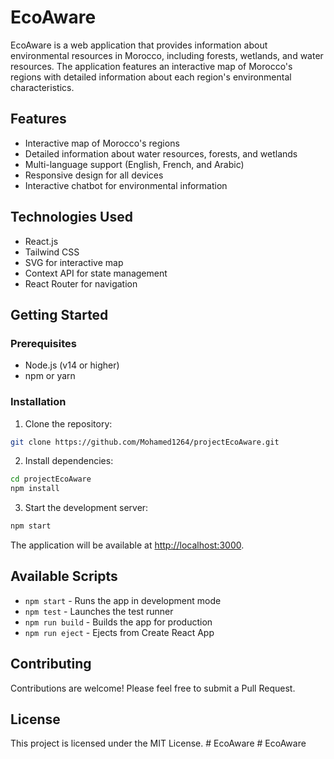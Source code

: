 # EcoAware

EcoAware is a web application that provides information about environmental resources in Morocco, including forests, wetlands, and water resources. The application features an interactive map of Morocco's regions with detailed information about each region's environmental characteristics.

## Features

- Interactive map of Morocco's regions
- Detailed information about water resources, forests, and wetlands
- Multi-language support (English, French, and Arabic)
- Responsive design for all devices
- Interactive chatbot for environmental information

## Technologies Used

- React.js
- Tailwind CSS
- SVG for interactive map
- Context API for state management
- React Router for navigation

## Getting Started

### Prerequisites

- Node.js (v14 or higher)
- npm or yarn

### Installation

1. Clone the repository:
```bash
git clone https://github.com/Mohamed1264/projectEcoAware.git
```

2. Install dependencies:
```bash
cd projectEcoAware
npm install
```

3. Start the development server:
```bash
npm start
```

The application will be available at [http://localhost:3000](http://localhost:3000).

## Available Scripts

- `npm start` - Runs the app in development mode
- `npm test` - Launches the test runner
- `npm run build` - Builds the app for production
- `npm run eject` - Ejects from Create React App

## Contributing

Contributions are welcome! Please feel free to submit a Pull Request.

## License

This project is licensed under the MIT License.
#   E c o A w a r e  
 #   E c o A w a r e  
 